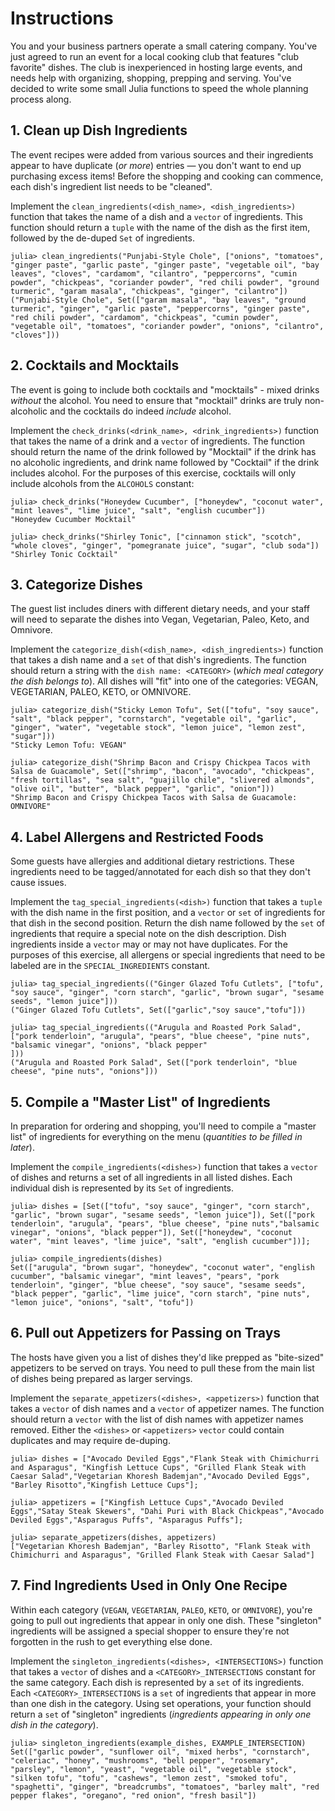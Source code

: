 # Instructions

You and your business partners operate a small catering company. You've just agreed to run an event for a local cooking club that features "club favorite" dishes. The club is inexperienced in hosting large events, and needs help with organizing, shopping, prepping and serving. You've decided to write some small Julia functions to speed the whole planning process along.

## 1. Clean up Dish Ingredients

The event recipes were added from various sources and their ingredients appear to have duplicate (_or more_) entries — you don't want to end up purchasing excess items!
 Before the shopping and cooking can commence, each dish's ingredient list needs to be "cleaned".

Implement the `clean_ingredients(<dish_name>, <dish_ingredients>)` function that takes the name of a dish and a `vector` of ingredients.
 This function should return a `tuple` with the name of the dish as the first item, followed by the de-duped `Set` of ingredients.


```julia-repl
julia> clean_ingredients("Punjabi-Style Chole", ["onions", "tomatoes", "ginger paste", "garlic paste", "ginger paste", "vegetable oil", "bay leaves", "cloves", "cardamom", "cilantro", "peppercorns", "cumin powder", "chickpeas", "coriander powder", "red chili powder", "ground turmeric", "garam masala", "chickpeas", "ginger", "cilantro"])
("Punjabi-Style Chole", Set(["garam masala", "bay leaves", "ground turmeric", "ginger", "garlic paste", "peppercorns", "ginger paste", "red chili powder", "cardamom", "chickpeas", "cumin powder", "vegetable oil", "tomatoes", "coriander powder", "onions", "cilantro", "cloves"]))
```

## 2. Cocktails and Mocktails

The event is going to include both cocktails and "mocktails" - mixed drinks _without_ the alcohol.
You need to ensure that "mocktail" drinks are truly non-alcoholic and the cocktails do indeed _include_ alcohol.

Implement the `check_drinks(<drink_name>, <drink_ingredients>)` function that takes the name of a drink and a `vector` of ingredients.
The function should return the name of the drink followed by "Mocktail" if the drink has no alcoholic ingredients, and drink name followed by "Cocktail" if the drink includes alcohol.
For the purposes of this exercise, cocktails will only include alcohols from the `ALCOHOLS` constant:

```julia-repl
julia> check_drinks("Honeydew Cucumber", ["honeydew", "coconut water", "mint leaves", "lime juice", "salt", "english cucumber"])
"Honeydew Cucumber Mocktail"

julia> check_drinks("Shirley Tonic", ["cinnamon stick", "scotch", "whole cloves", "ginger", "pomegranate juice", "sugar", "club soda"])
"Shirley Tonic Cocktail"
```

## 3. Categorize Dishes

The guest list includes diners with different dietary needs, and your staff will need to separate the dishes into Vegan, Vegetarian, Paleo, Keto, and Omnivore.

Implement the `categorize_dish(<dish_name>, <dish_ingredients>)` function that takes a dish name and a `set` of that dish's ingredients.
The function should return a string with the `dish name: <CATEGORY>` (_which meal category the dish belongs to_).
All dishes will "fit" into one of the categories: VEGAN, VEGETARIAN, PALEO, KETO, or OMNIVORE.

```julia-repl
julia> categorize_dish("Sticky Lemon Tofu", Set(["tofu", "soy sauce", "salt", "black pepper", "cornstarch", "vegetable oil", "garlic", "ginger", "water", "vegetable stock", "lemon juice", "lemon zest", "sugar"]))
"Sticky Lemon Tofu: VEGAN"

julia> categorize_dish("Shrimp Bacon and Crispy Chickpea Tacos with Salsa de Guacamole", Set(["shrimp", "bacon", "avocado", "chickpeas", "fresh tortillas", "sea salt", "guajillo chile", "slivered almonds", "olive oil", "butter", "black pepper", "garlic", "onion"]))
"Shrimp Bacon and Crispy Chickpea Tacos with Salsa de Guacamole: OMNIVORE"
```

## 4. Label Allergens and Restricted Foods

Some guests have allergies and additional dietary restrictions.
These ingredients need to be tagged/annotated for each dish so that they don't cause issues.

Implement the `tag_special_ingredients(<dish>)` function that takes a `tuple` with the dish name in the first position, and a `vector` or `set` of ingredients for that dish in the second position.
Return the dish name followed by the `set` of ingredients that require a special note on the dish description.
Dish ingredients inside a `vector` may or may not have duplicates.
 For the purposes of this exercise, all allergens or special ingredients that need to be labeled are in the `SPECIAL_INGREDIENTS` constant.

```julia-repl
julia> tag_special_ingredients(("Ginger Glazed Tofu Cutlets", ["tofu", "soy sauce", "ginger", "corn starch", "garlic", "brown sugar", "sesame seeds", "lemon juice"]))
("Ginger Glazed Tofu Cutlets", Set(["garlic","soy sauce","tofu"]))

julia> tag_special_ingredients(("Arugula and Roasted Pork Salad", ["pork tenderloin", "arugula", "pears", "blue cheese", "pine nuts", "balsamic vinegar", "onions", "black pepper"
]))
("Arugula and Roasted Pork Salad", Set(["pork tenderloin", "blue cheese", "pine nuts", "onions"]))
```

## 5. Compile a "Master List" of Ingredients

In preparation for ordering and shopping, you'll need to compile a "master list" of ingredients for everything on the menu (_quantities to be filled in later_).

Implement the `compile_ingredients(<dishes>)` function that takes a `vector` of dishes and returns a set of all ingredients in all listed dishes.
Each individual dish is represented by its `Set` of ingredients.

```julia-repl
julia> dishes = [Set(["tofu", "soy sauce", "ginger", "corn starch", "garlic", "brown sugar", "sesame seeds", "lemon juice"]), Set(["pork tenderloin", "arugula", "pears", "blue cheese", "pine nuts","balsamic vinegar", "onions", "black pepper"]), Set(["honeydew", "coconut water", "mint leaves", "lime juice", "salt", "english cucumber"])];

julia> compile_ingredients(dishes)
Set(["arugula", "brown sugar", "honeydew", "coconut water", "english cucumber", "balsamic vinegar", "mint leaves", "pears", "pork tenderloin", "ginger", "blue cheese", "soy sauce", "sesame seeds", "black pepper", "garlic", "lime juice", "corn starch", "pine nuts", "lemon juice", "onions", "salt", "tofu"])
```

## 6. Pull out Appetizers for Passing on Trays

The hosts have given you a list of dishes they'd like prepped as "bite-sized" appetizers to be served on trays.
 You need to pull these from the main list of dishes being prepared as larger servings.

Implement the `separate_appetizers(<dishes>, <appetizers>)` function that takes a `vector` of dish names and a `vector` of appetizer names.
The function should return a `vector` with the list of dish names with appetizer names removed.
Either the `<dishes>` or `<appetizers>` `vector` could contain duplicates and may require de-duping.

```julia-repl
julia> dishes = ["Avocado Deviled Eggs","Flank Steak with Chimichurri and Asparagus", "Kingfish Lettuce Cups", "Grilled Flank Steak with Caesar Salad","Vegetarian Khoresh Bademjan","Avocado Deviled Eggs", "Barley Risotto","Kingfish Lettuce Cups"];
          
julia> appetizers = ["Kingfish Lettuce Cups","Avocado Deviled Eggs","Satay Steak Skewers", "Dahi Puri with Black Chickpeas","Avocado Deviled Eggs","Asparagus Puffs", "Asparagus Puffs"];
              
julia> separate_appetizers(dishes, appetizers)
["Vegetarian Khoresh Bademjan", "Barley Risotto", "Flank Steak with Chimichurri and Asparagus", "Grilled Flank Steak with Caesar Salad"]
```

## 7. Find Ingredients Used in Only One Recipe

Within each category (`VEGAN`, `VEGETARIAN`, `PALEO`, `KETO`, or `OMNIVORE`), you're going to pull out ingredients that appear in only one dish.
These "singleton" ingredients will be assigned a special shopper to ensure they're not forgotten in the rush to get everything else done.

Implement the `singleton_ingredients(<dishes>, <INTERSECTIONS>)` function that takes a `vector` of dishes and a `<CATEGORY>_INTERSECTIONS` constant for the same category.
Each dish is represented by a `set` of its ingredients.
Each `<CATEGORY>_INTERSECTIONS` is a `set` of ingredients that appear in more than one dish in the category.
Using set operations, your function should return a `set` of "singleton" ingredients (_ingredients appearing in only one dish in the category_).

```julia-repl
julia> singleton_ingredients(example_dishes, EXAMPLE_INTERSECTION)
Set(["garlic powder", "sunflower oil", "mixed herbs", "cornstarch", "celeriac", "honey", "mushrooms", "bell pepper", "rosemary", "parsley", "lemon", "yeast", "vegetable oil", "vegetable stock", "silken tofu", "tofu", "cashews", "lemon zest", "smoked tofu", "spaghetti", "ginger", "breadcrumbs", "tomatoes", "barley malt", "red pepper flakes", "oregano", "red onion", "fresh basil"])
```
